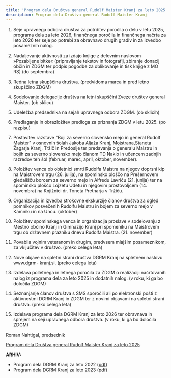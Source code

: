 ```yaml
---
title: 'Program dela Društva general Rudolf Maister Kranj za leto 2025'
description: Program dela Društva general Rudolf Maister Kranj
---
```


1. Seje upravnega odbora društva za potrditev poročila o delu v letu 2025, programa dela za
leto 2026, finančnega poročila in finančnega načrta za leto 2026 ter seje po potrebi za
obravnavo drugih gradiv in za izvedbo posameznih nalog.

2. Nadaljevanje aktivnosti za izdajo knjige z delovnim naslovom »Pozabljene bitke«
(pripravljanje tekstov in fotografij, zbiranje donacij občin in ZDGM ter podpis pogodbe za
oblikovanje in tisk knjige z MO RS) (do septembra)

3. Redna letna skupščina društva. (predvidoma marca in pred letno skupščino ZDGM)

4. Sodelovanje delegacije društva na letni skupščini Zveze društev general Maister. (ob
sklicu)

5. Udeležba predsednika na sejah upravnega odbora ZDGM. (ob sklicih)

6. Predlaganje in obrazložitev predloga za priznanja ZDGM v letu 2025. (po razpisu)

7. Postavitev razstave "Boji za severno slovensko mejo in general Rudolf Maister" v
osnovnih šolah Jakoba Aljaža Kranj, Mojstrana,Staneta Žagarja Kranj, Tržič in Predoslje ter
predavanja o generalu Maistru in bojih za severno slovensko mejo članom TD Naklo in
učencem zadnjih razredov teh šol (februar, marec, april, oktober, november).

8. Položitev venca ob obletnici smrti Rudolfa Maistra na njegov doprsni kip na Maistrovem
trgu (26. julija), na spominsko ploščo na Prešernovem gledališču borcem za severno mejo in
Alfredu Lavriču (21. junija) ter na spominsko ploščo Lojzetu Udetu in njegovim prostovoljcem
(14. novembra) na Knjižnici dr. Toneta Pretnarja v Tržiču.

9. Organizacija in izvedba strokovne ekskurzije članov društva za ogled pomnikov
posvečenih Rudolfu Maistru in bojem za severno mejo v Kamniku in na Uncu. (oktober)

10. Položitev spominskega venca in organizacija proslave v sodelovanju z Mestno občino
Kranj in Gimnazijo Kranj pri spomeniku na Maistrovem trgu ob državnem prazniku dnevu
Rudolfa Maistra. (21. november)

11. Povabila vojnim veteranom in drugim, predvsem mlajšim posameznikom, za vključitev v
društvo. (preko celega leta)

12. Nove objave na spletni strani društva DGRM Kranj na spletnem naslovu www.dgrm-
kranj.si. (preko celega leta)

13. Izdelava polletnega in letnega poročila za ZDGM o realizaciji načrtovanih nalog iz
programa dela za leto 2025 in dodatnih nalog. (v roku, ki ga bo določila ZDGM)

14. Seznanjanje članov društva s SMS sporočili ali po elektronski pošti z aktivnostmi DGRM
Kranj in ZDGM ter z novimi objavami na spletni strani društva. (preko celega leta)

15. Izdelava programa dela DGRM Kranj za leto 2026 ter obravnava in sprejem na seji
upravnega odbora društva. (v roku, ki ga bo določila ZDGM)

Roman Nahtigal,
predsednik

[Program dela Društva general Rudolf Maister Kranj za leto 2025](/programi-dela/Program-dela-DGRM-Kranj-za-leto-2025.pdf)

**ARHIV:**
- Program dela DGRM Kranj za leto 2022 ([pdf](/programi-dela/Program-dela-DGRM-Kranj-za-leto-2022.pdf))
- Program dela DGRM Kranj za leto 2023 ([pdf](/programi-dela/Program-dela-DGRM-Kranj-za-leto-2023.pdf))